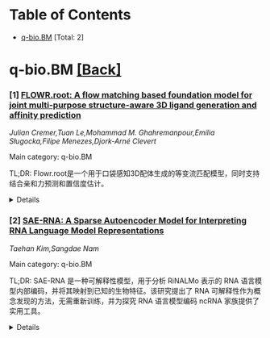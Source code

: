 <div id=toc></div>

# Table of Contents

- [q-bio.BM](#q-bio.BM) [Total: 2]


<div id='q-bio.BM'></div>

# q-bio.BM [[Back]](#toc)

### [1] [FLOWR.root: A flow matching based foundation model for joint multi-purpose structure-aware 3D ligand generation and affinity prediction](https://arxiv.org/abs/2510.02578)
*Julian Cremer,Tuan Le,Mohammad M. Ghahremanpour,Emilia Sługocka,Filipe Menezes,Djork-Arné Clevert*

Main category: q-bio.BM

TL;DR: Flowr.root是一个用于口袋感知3D配体生成的等变流匹配模型，同时支持结合亲和力预测和置信度估计。


<details>
  <summary>Details</summary>
Motivation: 开发一个能同时处理配体生成和亲和力预测的综合模型，以支持基于结构的药物设计。

Method: 结合大规模配体库和混合保真度的蛋白质-配体复合物进行训练，并通过参数高效微调适应特定项目。

Result: 在无条件和口袋条件配体设计中表现最优，且亲和力预测模块在多个基准测试中优于现有模型。

Conclusion: Flowr.root通过整合结构感知生成和亲和力预测，为药物设计提供了一个全面的基础框架。

Abstract: We present Flowr.root, an equivariant flow-matching model for pocket-aware 3D
ligand generation with joint binding affinity prediction and confidence
estimation. The model supports de novo generation, pharmacophore-conditional
sampling, fragment elaboration, and multi-endpoint affinity prediction (pIC50,
pKi, pKd, pEC50). Training combines large-scale ligand libraries with
mixed-fidelity protein-ligand complexes, followed by refinement on curated
co-crystal datasets and parameter-efficient finetuning for project-specific
adaptation. Flowr.root achieves state-of-the-art performance in unconditional
3D molecule generation and pocket-conditional ligand design, producing
geometrically realistic, low-strain structures. The integrated affinity
prediction module demonstrates superior accuracy on the SPINDR test set and
outperforms recent models on the Schrodinger FEP+/OpenFE benchmark with
substantial speed advantages. As a foundation model, Flowr.root requires
finetuning on project-specific datasets to account for unseen
structure-activity landscapes, yielding strong correlation with experimental
data. Joint generation and affinity prediction enable inference-time scaling
through importance sampling, steering molecular design toward higher-affinity
compounds. Case studies validate this: selective CK2alpha ligand generation
against CLK3 shows significant correlation between predicted and
quantum-mechanical binding energies, while ERalpha and TYK2 scaffold
elaboration demonstrates strong agreement with QM calculations. By integrating
structure-aware generation, affinity estimation, and property-guided sampling,
Flowr.root provides a comprehensive foundation for structure-based drug design
spanning hit identification through lead optimization.

</details>


### [2] [SAE-RNA: A Sparse Autoencoder Model for Interpreting RNA Language Model Representations](https://arxiv.org/abs/2510.02734)
*Taehan Kim,Sangdae Nam*

Main category: q-bio.BM

TL;DR: SAE-RNA 是一种可解释性模型，用于分析 RiNALMo 表示的 RNA 语言模型内部编码，并将其映射到已知的生物特征。该研究提出了 RNA 可解释性作为概念发现的方法，无需重新训练，并为探究 RNA 语言模型编码 ncRNA 家族提供了实用工具。


<details>
  <summary>Details</summary>
Motivation: 尽管 RNA 语言模型（如 RiNALMo）在生物分子建模中取得了进展，但这些模型如何编码 mRNA 或 ncRNA 家族的信息仍然不明确。本研究旨在揭示这些内部表示与生物特征之间的关系。

Method: 研究采用 SAE-RNA 模型，通过分析 RiNALMo 的预训练嵌入表示，将其映射到已知的人类级别生物特征。该方法无需端到端重新训练。

Result: SAE-RNA 提供了一个实用的工具，用于探测 RNA 语言模型可能编码的 ncRNA 家族信息，并支持对不同 RNA 群体之间的比较和新的关系假设生成。

Conclusion: 该研究为 RNA 语言模型的内部编码提供了可解释性框架，有助于理解模型在生物分子建模中的作用，并为进一步研究提供了工具和方向。

Abstract: Deep learning, particularly with the advancement of Large Language Models,
has transformed biomolecular modeling, with protein advances (e.g., ESM)
inspiring emerging RNA language models such as RiNALMo. Yet how and what these
RNA Language Models internally encode about messenger RNA (mRNA) or non-coding
RNA (ncRNA) families remains unclear. We present SAE- RNA, interpretability
model that analyzes RiNALMo representations and maps them to known human-level
biological features. Our work frames RNA interpretability as concept discovery
in pretrained embeddings, without end-to-end retraining, and provides practical
tools to probe what RNA LMs may encode about ncRNA families. The model can be
extended to close comparisons between RNA groups, and supporting hypothesis
generation about previously unrecognized relationships.

</details>
